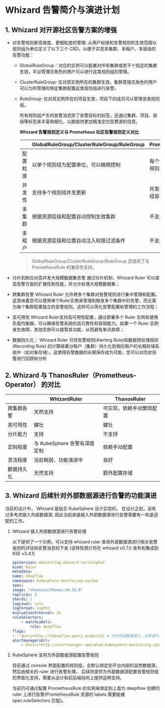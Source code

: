 # Whizard 告警简介与演进计划

## 1. Whizard 对开源社区告警方案的增强

- 对告警规则更高维度、更细粒度的管理:
    从用户权限和告警规则的生效范围以规则组为单位定义了以下三个 CRD，以便于实现多集群、多租户、多层级的告警功能：
  - GlobalRuleGroup：对应的实例可以配置对所有集群或若干个指定的集群生效，平台管理员角色的用户可以进行这类规则组的管理。
  - ClusterRuleGroup: 仅对其实例所在的集群生效，集群管理员角色的用户可以为所管理的特定集群配置这类规则组进行告警。
  - RuleGroup: 仅对其实例所在的项目生效，项目下的成员可以管理该类规则组。

    所有规则组产生的告警消息除了告警目标的标签，还通过集群、项目、层级等标签来丰富和细化，以期提供更加精准定位告警源的信息。

    **Whizard 告警规则定义与 Prometheus 社区告警规则定义对比**

    |            | GlobalRuleGroup/ClusterRuleGroup/RuleGroup          | PrometheusRule  |
    | ---------- | ---------------------------- | ------------------------ |
    | 配置粒度 | 以单个规则组为配置单位，可以精细控制                     | 每个实例包含多个规则组，不易定位 |
    | 并发性 | 支持多个规则组并发更新 | 并发修改多个规则组容易冲突 |
    | 多集群 | 根据资源层级和配置自动控制生效集群 | 不支持|
    | 多租户 | 根据资源层级和位置自动注入权限过滤条件 | 不支持|

    > GlobalRuleGroup/ClusterRuleGroup/RuleGroup 还提供了与 PrometheusRule 的兼容性支持。

- 分片机制应对高并发大规模数据集告警
    通过分片机制，Whizard Ruler 可以提高告警方面的扩展性和性能，并允许处理大规模数据集；
- 跨集群告警
    Whizard Ruler 允许跨多个集群对告警规则进行集中管理和配置。这意味着您可以使用单个Ruler实例来管理和触发多个集群中的告警，而无需为每个集群配置独立的告警规则。这样可以简化告警配置和管理的工作流程；
- 高可用性
    Whizard Ruler支持高可用性配置，通过部署多个 Ruler 实例和使用负载均衡器，可以确保告警系统的高可靠性和容错能力。如果一个 Ruler 实例发生故障，其他实例可以接管其功能，从而避免单点故障；
- 数据持久化：
    Whizard Ruler 可将告警规则(Alerting Rule)和数据预处理规则(Recording Rule) 的计算结果分租户（集群）持久化到相应租户的长期存储系统中（如对象存储）。这使得告警数据的长期保存成为可能，您可以对历史告警进行回顾和分析

## 2. Whizard 与 ThanosRuler（Prometheus-Operator） 的对比

|            | WhizardRuler                 | ThanosRuler              |
| ---------- | ---------------------------- | ------------------------ |
| 跨集群告警 | 天然支持                     | 可实现，依赖手动繁琐配置 |
| 高可用性   | 健壮                         | 健壮                     |
| 分片能力   | 支持                         | 不支持                   |
| 定制程度   | 与 KubeSphere 告警有深度定制 | 依赖手动配置             |
| 灵活程度   | 当前稍弱，功能演进中           | 良好                     |
| 数据持久化 | 天然支持                     | 额外配置存储                 |

## 3. Whizard 后续针对外部数据源进行告警的功能演进

当前的设计中， Whizard 是贴合 KubeSphere 设计实现的， 在设计之初，没有过多考虑接入外部数据源, 因此当前直接接入外部数据源进行告警需要有一些是适配的工作。

1. Whizard 接入外部数据源进行告警处理

    以下提供了一个示例，可以支持 whizard ruler 查询外部数据源进行相关告警规则的评估和告警消息的下发 (该特性预计将在 whizard v0.7.0 发布和集成到 KSE v3.4.1)

    ```yaml
    apiVersion: monitoring.whizard.io/v1alpha1
    kind: Ruler
    metadata:
    name: deepflow
    namespace: kubesphere-monitoring-system
    spec:
    image: "thanosio/thanos:v0.31.0"
    replicas: 2
    shards: 1
    logLevel: info
    logFormat: logfmt
    evaluationInterval: 1m
    ruleSelectors:
        - matchLabels:
            rule: deepflow
    flags:
    - --query=http://{deepflow_query_endpoint} # 允许外部数据接入，对其进行查询告警
    alertmanagersUrl:
        - dnssrv+http://alertmanager-operated.kubesphere-monitoring-system.svc:9093 # push 告警消息到 KubeSphere 的告警通知系统
    ```

2. KubeSphere 支持为外部数据源配置告警规则

    目前通过 console 界面配置的规则组，会默认绑定到平台内部的监控数据源，然后由相关的 ruler 进行告警处理。
    后续将提供为外部数据源配置告警规则组的界面化支持，需要从设计和前后端协同上提供这种支持。

    当前仍可通过配置 PrometheusRule 的实例来绑定到上面为 deepflow 创建的 ruler 上进行告警(PrometheusRule 资源的 labels 需要能被 spec.ruleSelectors 匹配)。
